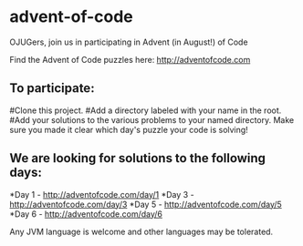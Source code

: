 # advent-of-code
OJUGers, join us in participating in Advent (in August!) of Code

Find the Advent of Code puzzles here:  http://adventofcode.com

## To participate:
#Clone this project.
#Add a directory labeled with your name in the root.
#Add your solutions to the various problems to your named directory.  Make sure you made it clear which day's puzzle your code is solving!

## We are looking for solutions to the following days:
*Day 1 - http://adventofcode.com/day/1
*Day 3 - http://adventofcode.com/day/3
*Day 5 - http://adventofcode.com/day/5
*Day 6 - http://adventofcode.com/day/6

Any JVM language is welcome and other languages may be tolerated.